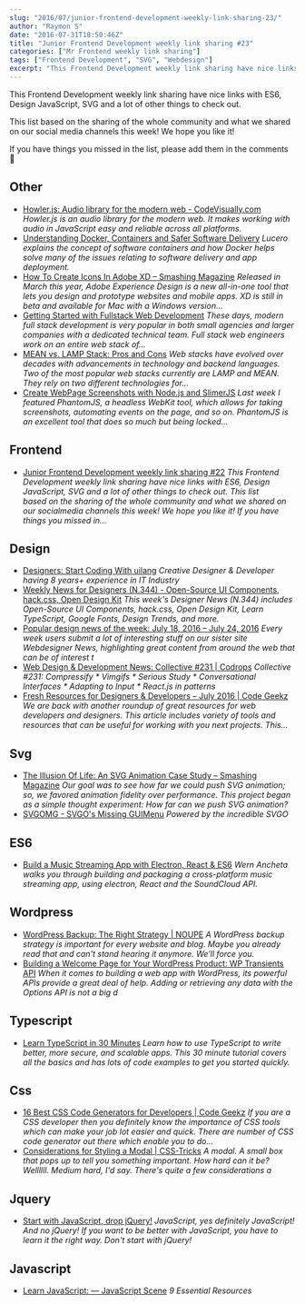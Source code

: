 ```yaml
---
slug: "2016/07/junior-frontend-development-weekly-link-sharing-23/"
author: "Raymon S"
date: "2016-07-31T18:50:46Z"
title: "Junior Frontend Development weekly link sharing #23"
categories: ["Mr Frontend weekly link sharing"]
tags: ["Frontend Development", "SVG", "Webdesign"]
excerpt: "This Frontend Development weekly link sharing have nice links with ES6, Design JavaScript, SVG and ..."
---
```


This Frontend Development weekly link sharing have nice links with ES6, Design JavaScript, SVG and a lot of other things to check out.

This list based on the sharing of the whole community and what we shared on our social media channels this week! We hope you like it!

If you have things you missed in the list, please add them in the comments 🙂

## Other

* [Howler.js: Audio library for the modern web - CodeVisually.com](http://buff.ly/2abqVSP "Howler.js: Audio library for the modern web - CodeVisually.com") _Howler.js is an audio library for the modern web. It makes working with audio in JavaScript easy and reliable across all platforms._
* [Understanding Docker, Containers and Safer Software Delivery](http://buff.ly/2az5DTA "Understanding Docker, Containers and Safer Software Delivery") _Lucero explains the concept of software containers and how Docker helps solve many of the issues relating to software delivery and app deployment._
* [How To Create Icons In Adobe XD – Smashing Magazine](http://buff.ly/2an3UgY "How To Create Icons In Adobe XD – Smashing Magazine") _Released in March this year, Adobe Experience Design is a new all-in-one tool that lets you design and prototype websites and mobile apps. XD is still in beta and available for Mac with a Windows version..._
* [Getting Started with Fullstack Web Development](http://buff.ly/2aemgoS "Getting Started with Fullstack Web Development") _These days, modern full stack development is very popular in both small agencies and larger companies with a dedicated technical team. Full stack web engineers work on an entire web stack of…_
* [MEAN vs. LAMP Stack: Pros and Cons](http://buff.ly/2aekKU7 "MEAN vs. LAMP Stack: Pros and Cons") _Web stacks have evolved over decades with advancements in technology and backend languages. Two of the most popular web stacks currently are LAMP and MEAN. They rely on two different technologies for…_
* [Create WebPage Screenshots with Node.js and SlimerJS](http://buff.ly/2ab9vsD "Create WebPage Screenshots with Node.js and SlimerJS") _Last week I featured PhantomJS, a headless WebKit tool, which allows for taking screenshots, automating events on the page, and so on. PhantomJS is an excellent tool that does so much but being locked..._

## Frontend

* [Junior Frontend Development weekly link sharing #22](http://blog.mrfrontend.org/2016/07/junior-frontend-development-weekly-link-sharing-22/ "Junior Frontend Development weekly link sharing #22") _This Frontend Development weekly link sharing have nice links with ES6, Design JavaScript, SVG and a lot of other things to check out. This list based on the sharing of the whole community and what we shared on our socialmedia channels this week! We hope you like it! If you have things you missed in..._

## Design

* [Designers: Start Coding With uilang](http://buff.ly/2ati69J "Designers: Start Coding With uilang") _Creative Designer & Developer having 8 years+ experience in IT Industry_
* [Weekly News for Designers (N.344) - Open-Source UI Components, hack.css, Open Design Kit](http://buff.ly/2at3GXg "Weekly News for Designers (N.344) - Open-Source UI Components, hack.css, Open Design Kit") _This week's Designer News (N.344) includes Open-Source UI Components, hack.css, Open Design Kit, Learn TypeScript, Google Fonts, Design Trends, and more._
* [Popular design news of the week: July 18, 2016 – July 24, 2016](http://buff.ly/2at2LFZ "Popular design news of the week: July 18, 2016 – July 24, 2016") _Every week users submit a lot of interesting stuff on our sister site Webdesigner News, highlighting great content from around the web that can be of interest t_
* [Web Design & Development News: Collective #231 | Codrops](http://buff.ly/2aekjsB "Web Design & Development News: Collective #231 | Codrops") _Collective #231: Compressify * Vimgifs * Serious Study * Conversational Interfaces * Adapting to Input * React.js in patterns_
* [Fresh Resources for Designers & Developers – July 2016 | Code Geekz](http://buff.ly/2a3DXU6 "Fresh Resources for Designers & Developers – July 2016 | Code Geekz") _We are back with another roundup of great resources for web developers and designers. This article includes variety of tools and resources that can be useful for working with you next projects. This…_

## Svg

* [The Illusion Of Life: An SVG Animation Case Study – Smashing Magazine](http://buff.ly/2a4X5QS "The Illusion Of Life: An SVG Animation Case Study – Smashing Magazine") _Our goal was to see how far we could push SVG animation; so, we favored animation fidelity over performance. This project began as a simple thought experiment: How far can we push SVG animation?_
* [SVGOMG - SVGO's Missing GUIMenu](http://buff.ly/2ajZ9Gp "SVGOMG - SVGO's Missing GUIMenu") _Powered by the incredible SVGO_

## ES6

* [Build a Music Streaming App with Electron, React & ES6](http://buff.ly/2agDfFw "Build a Music Streaming App with Electron, React & ES6") _Wern Ancheta walks you through building and packaging a cross-platform music streaming app, using electron, React and the SoundCloud API._

## Wordpress

* [WordPress Backup: The Right Strategy | NOUPE](http://buff.ly/2a2M7LJ "WordPress Backup: The Right Strategy | NOUPE") _A WordPress backup strategy is important for every website and blog. Maybe you already read that and can't stand hearing it anymore. We'll force you._
* [Building a Welcome Page for Your WordPress Product: WP Transients API](http://buff.ly/2a50kfT "Building a Welcome Page for Your WordPress Product: WP Transients API") _When it comes to building a web app with WordPress, its powerful APIs provide a great deal of help. Adding or retrieving any data with the Options API is not a big d_

## Typescript

* [Learn TypeScript in 30 Minutes](http://buff.ly/2attNQf "Learn TypeScript in 30 Minutes") _Learn how to use TypeScript to write better, more secure, and scalable apps. This 30 minute tutorial covers all the basics and has lots of code examples to get you started quickly._

## Css

* [16 Best CSS Code Generators for Developers | Code Geekz](http://buff.ly/2a7Vfn4 "16 Best CSS Code Generators for Developers | Code Geekz") _If you are a CSS developer then you definitely know the importance of CSS tools which can make your job lot easier and quick. There are number of CSS code generator out there which enable you to do…_
* [Considerations for Styling a Modal | CSS-Tricks](http://buff.ly/2attvZt "Considerations for Styling a Modal | CSS-Tricks") _A modal. A small box that pops up to tell you something important. How hard can it be? Wellllll. Medium hard, I'd say. There's quite a few considerations a_

## Jquery

* [Start with JavaScript, drop jQuery!](http://buff.ly/29I0zIY "Start with JavaScript, drop jQuery!") _JavaScript, yes definitely JavaScript! And no jQuery! If you want to be better with JavaScript, you have to learn it the right way. Don't start with jQuery!_

## Javascript

* [Learn JavaScript: — JavaScript Scene](http://buff.ly/2a8y2yK "Learn JavaScript: — JavaScript Scene") _9 Essential Resources_